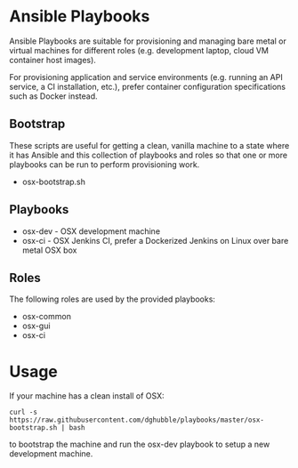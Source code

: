 
Ansible Playbooks
=================

Ansible Playbooks are suitable for provisioning and managing bare metal or virtual machines for different roles (e.g. development laptop, cloud VM container host images).

For provisioning application and service environments (e.g. running an API service, a CI installation, etc.), prefer container configuration specifications such as Docker instead.

Bootstrap
---------

These scripts are useful for getting a clean, vanilla machine to a state where it has Ansible and this collection of playbooks and roles so that one or more playbooks can be run to perform provisioning work.

* osx-bootstrap.sh

Playbooks
---------

* osx-dev - OSX development machine
* osx-ci - OSX Jenkins CI, prefer a Dockerized Jenkins on Linux over bare metal OSX box

Roles
-----

The following roles are used by the provided playbooks:

* osx-common
* osx-gui
* osx-ci

Usage
=====

If your machine has a clean install of OSX:

    curl -s https://raw.githubusercontent.com/dghubble/playbooks/master/osx-bootstrap.sh | bash

to bootstrap the machine and run the osx-dev playbook to setup a new development machine.

